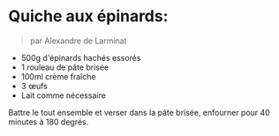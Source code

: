 # Quiche aux épinards:
> par Alexandre de Larminat

- 500g d'épinards hachés essorés
- 1 rouleau de pâte brisée
- 100ml crème fraîche
- 3 œufs
- Lait comme nécessaire

Battre le tout ensemble et verser dans la pâte brisée, enfourner pour 40 minutes à 180 degrés.